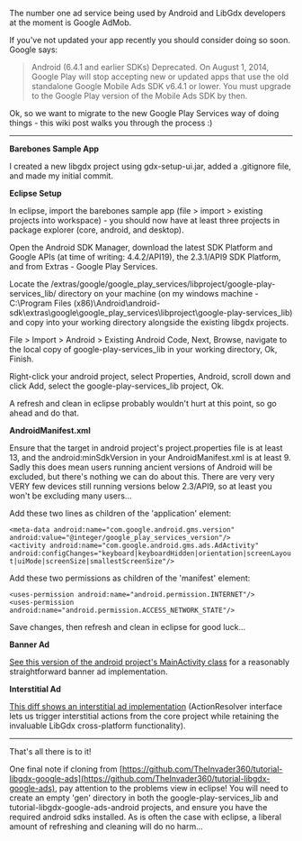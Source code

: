 The number one ad service being used by Android and LibGdx developers at the moment is Google AdMob.

If you've not updated your app recently you should consider doing so soon. Google says:

> Android (6.4.1 and earlier SDKs)
> Deprecated. On August 1, 2014, Google Play will stop accepting new or updated apps that use the old standalone Google Mobile Ads SDK v6.4.1 or lower. You must upgrade to the Google Play version of the Mobile Ads SDK by then.

Ok, so we want to migrate to the new Google Play Services way of doing things - this wiki post walks you through the process :)

***

**Barebones Sample App**

I created a new libgdx project using gdx-setup-ui.jar, added a .gitignore file, and made my initial commit.


**Eclipse Setup**

In eclipse, import the barebones sample app (file > import > existing projects into workspace) - you should now have at least three projects in package explorer (core, android, and desktop).

Open the Android SDK Manager, download the latest SDK Platform and Google APIs (at time of writing: 4.4.2/API19), the 2.3.1/API9 SDK Platform, and from Extras - Google Play Services.

Locate the <android-sdk>/extras/google/google_play_services/libproject/google-play-services_lib/ directory on your machine (on my windows machine - C:\Program Files (x86)\Android\android-sdk\extras\google\google_play_services\libproject\google-play-services_lib) and copy into your working directory alongside the existing libgdx projects.

File > Import > Android > Existing Android Code, Next, Browse, navigate to the local copy of google-play-services_lib in your working directory, Ok, Finish.

Right-click your android project, select Properties, Android, scroll down and click Add, select the google-play-services_lib project, Ok.

A refresh and clean in eclipse probably wouldn't hurt at this point, so go ahead and do that.


**AndroidManifest.xml**

Ensure that the target in android project's project.properties file is at least 13, and the android:minSdkVersion in your AndroidManifest.xml is at least 9. Sadly this does mean users running ancient versions of Android will be excluded, but there's nothing we can do about this. There are very very VERY few devices still running versions below 2.3/API9, so at least you won't be excluding many users...

Add these two lines as children of the 'application' element:

`<meta-data android:name="com.google.android.gms.version" android:value="@integer/google_play_services_version"/>`   
`<activity android:name="com.google.android.gms.ads.AdActivity" android:configChanges="keyboard|keyboardHidden|orientation|screenLayout|uiMode|screenSize|smallestScreenSize"/>`

Add these two permissions as children of the 'manifest' element:

`<uses-permission android:name="android.permission.INTERNET"/>`   
`<uses-permission android:name="android.permission.ACCESS_NETWORK_STATE"/>`

Save changes, then refresh and clean in eclipse for good luck...


**Banner Ad**

[See this version of the android project's MainActivity class](https://github.com/TheInvader360/tutorial-libgdx-google-ads/blob/9a4c9342d98c02e3c44e0b62fcfaa153d257130a/tutorial-libgdx-google-ads-android/src/com/theinvader360/tutorial/libgdx/google/ads/MainActivity.java) for a reasonably straightforward banner ad implementation.


**Interstitial Ad**

[This diff shows an interstitial ad implementation](https://github.com/TheInvader360/tutorial-libgdx-google-ads/commit/0a5ea376d4eb92b8e87c13a03245adb40b53e811) (ActionResolver interface lets us trigger interstitial actions from the core project while retaining the invaluable LibGdx cross-platform functionality).

***

That's all there is to it!

One final note if cloning from [https://github.com/TheInvader360/tutorial-libgdx-google-ads](https://github.com/TheInvader360/tutorial-libgdx-google-ads), pay attention to the problems view in eclipse! You will need to create an empty 'gen' directory in both the google-play-services_lib and tutorial-libgdx-google-ads-android projects, and ensure you have the required android sdks installed. As is often the case with eclipse, a liberal amount of refreshing and cleaning will do no harm...